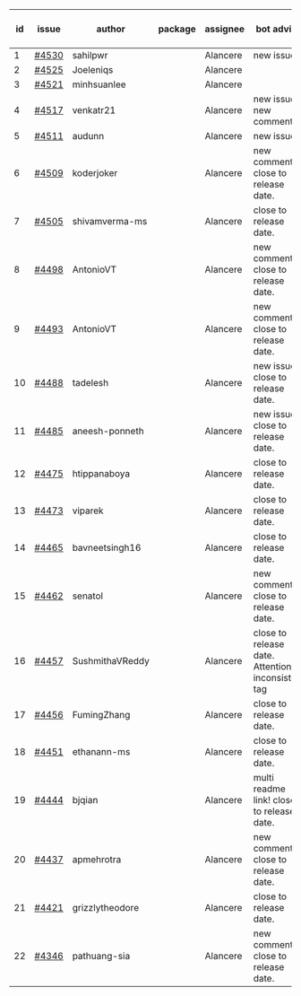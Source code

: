 | id | issue | author | package | assignee | bot advice | created date of issue | target release date | date from target |
| ------ | ------ | ------ | ------ | ------ | ------ | ------ | ------ | :-----: |
| 1 | [#4530](https://github.com/Azure/sdk-release-request/issues/4530) | sahilpwr |  | Alancere | new issue. | 09-20 | 10-27 |  |
| 2 | [#4525](https://github.com/Azure/sdk-release-request/issues/4525) | Joeleniqs |  | Alancere |  | 09-13 | 10-27 |  |
| 3 | [#4521](https://github.com/Azure/sdk-release-request/issues/4521) | minhsuanlee |  | Alancere |  | 09-13 | 10-27 |  |
| 4 | [#4517](https://github.com/Azure/sdk-release-request/issues/4517) | venkatr21 |  | Alancere | new issue. new comment. | 09-13 | 10-27 |  |
| 5 | [#4511](https://github.com/Azure/sdk-release-request/issues/4511) | audunn |  | Alancere | new issue. | 09-08 | 10-27 |  |
| 6 | [#4509](https://github.com/Azure/sdk-release-request/issues/4509) | koderjoker |  | Alancere | new comment. close to release date.  | 09-07 | 09-22 | 1 |
| 7 | [#4505](https://github.com/Azure/sdk-release-request/issues/4505) | shivamverma-ms |  | Alancere | close to release date.  | 09-06 | 09-22 | 1 |
| 8 | [#4498](https://github.com/Azure/sdk-release-request/issues/4498) | AntonioVT |  | Alancere | new comment. close to release date.  | 09-05 | 09-22 | 1 |
| 9 | [#4493](https://github.com/Azure/sdk-release-request/issues/4493) | AntonioVT |  | Alancere | new comment. close to release date.  | 09-05 | 09-22 | 1 |
| 10 | [#4488](https://github.com/Azure/sdk-release-request/issues/4488) | tadelesh |  | Alancere | new issue. close to release date.  | 09-05 | 09-22 | 1 |
| 11 | [#4485](https://github.com/Azure/sdk-release-request/issues/4485) | aneesh-ponneth |  | Alancere | new issue. close to release date.  | 08-31 | 09-22 | 1 |
| 12 | [#4475](https://github.com/Azure/sdk-release-request/issues/4475) | htippanaboya |  | Alancere | close to release date.  | 08-29 | 09-22 | 1 |
| 13 | [#4473](https://github.com/Azure/sdk-release-request/issues/4473) | viparek |  | Alancere | close to release date.  | 08-29 | 09-22 | 1 |
| 14 | [#4465](https://github.com/Azure/sdk-release-request/issues/4465) | bavneetsingh16 |  | Alancere | close to release date.  | 08-28 | 09-22 | 1 |
| 15 | [#4462](https://github.com/Azure/sdk-release-request/issues/4462) | senatol |  | Alancere | new comment. close to release date.  | 08-23 | 09-22 | 1 |
| 16 | [#4457](https://github.com/Azure/sdk-release-request/issues/4457) | SushmithaVReddy |  | Alancere | close to release date.  Attention to inconsistent tag | 08-23 | 09-22 | 1 |
| 17 | [#4456](https://github.com/Azure/sdk-release-request/issues/4456) | FumingZhang |  | Alancere | close to release date.  | 08-23 | 09-22 | 1 |
| 18 | [#4451](https://github.com/Azure/sdk-release-request/issues/4451) | ethanann-ms |  | Alancere | close to release date.  | 08-17 | 09-22 | 1 |
| 19 | [#4444](https://github.com/Azure/sdk-release-request/issues/4444) | bjqian |  | Alancere | multi readme link! close to release date.  | 08-17 | 09-22 | 1 |
| 20 | [#4437](https://github.com/Azure/sdk-release-request/issues/4437) | apmehrotra |  | Alancere | new comment. close to release date.  | 08-16 | 09-22 | 1 |
| 21 | [#4421](https://github.com/Azure/sdk-release-request/issues/4421) | grizzlytheodore |  | Alancere | close to release date.  | 08-12 | 09-22 | 1 |
| 22 | [#4346](https://github.com/Azure/sdk-release-request/issues/4346) | pathuang-sia |  | Alancere | new comment. close to release date.  | 07-19 | 09-22 | 1 |
